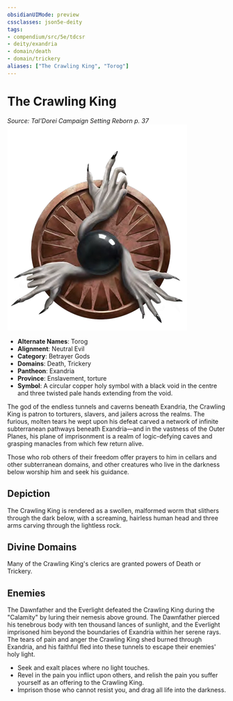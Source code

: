 ```yaml
---
obsidianUIMode: preview
cssclasses: json5e-deity
tags:
- compendium/src/5e/tdcsr
- deity/exandria
- domain/death
- domain/trickery
aliases: ["The Crawling King", "Torog"]
---
```

# The Crawling King
*Source: Tal'Dorei Campaign Setting Reborn p. 37* 
![A circular copper holy sym...](https://raw.githubusercontent.com/5etools-mirror-3/5etools-img/main/deities/TDCSR/CrawlingKing.webp#symbol "A circular copper holy symbol with a black void in the centre and three twisted pale hands extending from the void.")

- **Alternate Names**: Torog
- **Alignment**: Neutral Evil
- **Category**: Betrayer Gods
- **Domains**: Death, Trickery
- **Pantheon**: Exandria
- **Province**: Enslavement, torture
- **Symbol**: A circular copper holy symbol with a black void in the centre and three twisted pale hands extending from the void.

The god of the endless tunnels and caverns beneath Exandria, the Crawling King is patron to torturers, slavers, and jailers across the realms. The furious, molten tears he wept upon his defeat carved a network of infinite subterranean pathways beneath Exandria—and in the vastness of the Outer Planes, his plane of imprisonment is a realm of logic-defying caves and grasping manacles from which few return alive.

Those who rob others of their freedom offer prayers to him in cellars and other subterranean domains, and other creatures who live in the darkness below worship him and seek his guidance.

## Depiction

The Crawling King is rendered as a swollen, malformed worm that slithers through the dark below, with a screaming, hairless human head and three arms carving through the lightless rock.

## Divine Domains

Many of the Crawling King's clerics are granted powers of Death or Trickery.

## Enemies

The Dawnfather and the Everlight defeated the Crawling King during the "Calamity" by luring their nemesis above ground. The Dawnfather pierced his tenebrous body with ten thousand lances of sunlight, and the Everlight imprisoned him beyond the boundaries of Exandria within her serene rays. The tears of pain and anger the Crawling King shed burned through Exandria, and his faithful fled into these tunnels to escape their enemies' holy light.

- Seek and exalt places where no light touches.  
- Revel in the pain you inflict upon others, and relish the pain you suffer yourself as an offering to the Crawling King.  
- Imprison those who cannot resist you, and drag all life into the darkness.